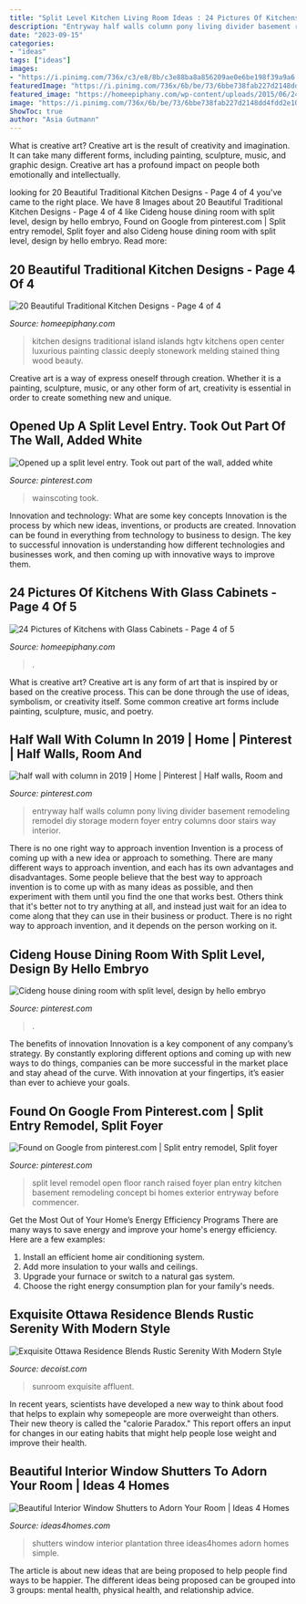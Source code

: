 ```yaml
---
title: "Split Level Kitchen Living Room Ideas : 24 Pictures Of Kitchens With Glass Cabinets"
description: "Entryway half walls column pony living divider basement remodeling remodel diy storage modern foyer entry columns door stairs way interior"
date: "2023-09-15"
categories:
- "ideas"
tags: ["ideas"]
images:
- "https://i.pinimg.com/736x/c3/e8/8b/c3e88ba8a856209ae0e6be198f39a9a6.jpg"
featuredImage: "https://i.pinimg.com/736x/6b/be/73/6bbe738fab227d2148dd4fdd2e1094a6.jpg"
featured_image: "https://homeepiphany.com/wp-content/uploads/2015/06/24-Pictures-of-Kitchens-with-Glass-Cabinets-18.jpg"
image: "https://i.pinimg.com/736x/6b/be/73/6bbe738fab227d2148dd4fdd2e1094a6.jpg"
ShowToc: true
author: "Asia Gutmann"
---
```



What is creative art?
Creative art is the result of creativity and imagination. It can take many different forms, including painting, sculpture, music, and graphic design. Creative art has a profound impact on people both emotionally and intellectually.

	

		
looking for 20 Beautiful Traditional Kitchen Designs - Page 4 of 4 you've came to the right place. We have 8 Images about 20 Beautiful Traditional Kitchen Designs - Page 4 of 4 like Cideng house dining room with split level, design by hello embryo, Found on Google from pinterest.com | Split entry remodel, Split foyer and also Cideng house dining room with split level, design by hello embryo. Read more:
		
    
## 20 Beautiful Traditional Kitchen Designs - Page 4 Of 4

<img loading=lazy src="https://homeepiphany.com/wp-content/uploads/2017/05/20-Beautiful-Traditional-Kitchen-Designs-17.jpg" onerror="this.onerror=null;this.src='https://tse3.mm.bing.net/th?id=OIP.bDMZDdr5n9KJ06nj5wA90QHaE7&amp;pid=15.1';" alt="20 Beautiful Traditional Kitchen Designs - Page 4 of 4">

_Source: homeepiphany.com_

>kitchen designs traditional island islands hgtv kitchens open center luxurious painting classic deeply stonework melding stained thing wood beauty. 

	

Creative art is a way of express oneself through creation. Whether it is a painting, sculpture, music, or any other form of art, creativity is essential in order to create something new and unique.

    
## Opened Up A Split Level Entry. Took Out Part Of The Wall, Added White

<img loading=lazy src="https://i.pinimg.com/736x/c3/e8/8b/c3e88ba8a856209ae0e6be198f39a9a6.jpg" onerror="this.onerror=null;this.src='https://tse4.mm.bing.net/th?id=OIP.XZriUW-hPfIl6R5l1lqFGgHaJ3&amp;pid=15.1';" alt="Opened up a split level entry. Took out part of the wall, added white">

_Source: pinterest.com_

>wainscoting took. 

	

Innovation and technology: What are some key concepts
Innovation is the process by which new ideas, inventions, or products are created. Innovation can be found in everything from technology to business to design. The key to successful innovation is understanding how different technologies and businesses work, and then coming up with innovative ways to improve them.

    
## 24 Pictures Of Kitchens With Glass Cabinets - Page 4 Of 5

<img loading=lazy src="https://homeepiphany.com/wp-content/uploads/2015/06/24-Pictures-of-Kitchens-with-Glass-Cabinets-18.jpg" onerror="this.onerror=null;this.src='https://tse4.mm.bing.net/th?id=OIP.GCivRgFrUO6P1obQh7P3tAHaE8&amp;pid=15.1';" alt="24 Pictures of Kitchens with Glass Cabinets - Page 4 of 5">

_Source: homeepiphany.com_

>. 

	

What is creative art?
Creative art is any form of art that is inspired by or based on the creative process. This can be done through the use of ideas, symbolism, or creativity itself. Some common creative art forms include painting, sculpture, music, and poetry.

    
## Half Wall With Column In 2019 | Home | Pinterest | Half Walls, Room And

<img loading=lazy src="https://i.pinimg.com/736x/69/93/f3/6993f3d1366743248504367025bbedaf--entryway-wall-entryway-ideas.jpg?b=t" onerror="this.onerror=null;this.src='https://tse4.mm.bing.net/th?id=OIP.UW7L300BFPSlF4Qm6hd5ewHaJ4&amp;pid=15.1';" alt="half wall with column in 2019 | Home | Pinterest | Half walls, Room and">

_Source: pinterest.com_

>entryway half walls column pony living divider basement remodeling remodel diy storage modern foyer entry columns door stairs way interior. 

	

There is no one right way to approach invention
Invention is a process of coming up with a new idea or approach to something. There are many different ways to approach invention, and each has its own advantages and disadvantages. Some people believe that the best way to approach invention is to come up with as many ideas as possible, and then experiment with them until you find the one that works best. Others think that it's better not to try anything at all, and instead just wait for an idea to come along that they can use in their business or product. There is no right way to approach invention, and it depends on the person working on it.

    
## Cideng House Dining Room With Split Level, Design By Hello Embryo

<img loading=lazy src="https://i.pinimg.com/736x/31/e2/42/31e24215d9c5964172615737ec9ee85f.jpg" onerror="this.onerror=null;this.src='https://tse3.mm.bing.net/th?id=OIP.9HwPrzGnxwz1II3maZpjugHaIv&amp;pid=15.1';" alt="Cideng house dining room with split level, design by hello embryo">

_Source: pinterest.com_

>. 

	

The benefits of innovation
Innovation is a key component of any company’s strategy. By constantly exploring different options and coming up with new ways to do things, companies can be more successful in the market place and stay ahead of the curve. With innovation at your fingertips, it’s easier than ever to achieve your goals.

    
## Found On Google From Pinterest.com | Split Entry Remodel, Split Foyer

<img loading=lazy src="https://i.pinimg.com/736x/6b/be/73/6bbe738fab227d2148dd4fdd2e1094a6.jpg" onerror="this.onerror=null;this.src='https://tse3.mm.bing.net/th?id=OIP.meySkpAZK7PYp36FkcK4zQHaFj&amp;pid=15.1';" alt="Found on Google from pinterest.com | Split entry remodel, Split foyer">

_Source: pinterest.com_

>split level remodel open floor ranch raised foyer plan entry kitchen basement remodeling concept bi homes exterior entryway before commencer. 

	

Get the Most Out of Your Home’s Energy Efficiency Programs
There are many ways to save energy and improve your home's energy efficiency. Here are a few examples:
1. Install an efficient home air conditioning system.
2. Add more insulation to your walls and ceilings.
3. Upgrade your furnace or switch to a natural gas system.
4. Choose the right energy consumption plan for your family's needs.

    
## Exquisite Ottawa Residence Blends Rustic Serenity With Modern Style

<img loading=lazy src="https://cdn.decoist.com/wp-content/uploads/2013/11/Large-living-room-in-white.jpg" onerror="this.onerror=null;this.src='https://tse1.mm.bing.net/th?id=OIP.HTBcNv5Hm6XmhTmSyzzWKgHaDW&amp;pid=15.1';" alt="Exquisite Ottawa Residence Blends Rustic Serenity With Modern Style">

_Source: decoist.com_

>sunroom exquisite affluent. 

	

In recent years, scientists have developed a new way to think about food that helps to explain why somepeople are more overweight than others. Their new theory is called the "calorie Paradox." This report offers an input for changes in our eating habits that might help people lose weight and improve their health.

    
## Beautiful Interior Window Shutters To Adorn Your Room | Ideas 4 Homes

<img loading=lazy src="https://www.ideas4homes.com/wp-content/uploads/2015/09/Simple-Interior-Window-Shutters-Three-Panels-Design-Makes-Airy-Bathroom-Area.jpg" onerror="this.onerror=null;this.src='https://tse2.mm.bing.net/th?id=OIP.tVRyMYghDXtjK_eBBvODaAHaGg&amp;pid=15.1';" alt="Beautiful Interior Window Shutters to Adorn Your Room | Ideas 4 Homes">

_Source: ideas4homes.com_

>shutters window interior plantation three ideas4homes adorn homes simple. 

	

The article is about new ideas that are being proposed to help people find ways to be happier. The different ideas being proposed can be grouped into 3 groups: mental health, physical health, and relationship advice.

